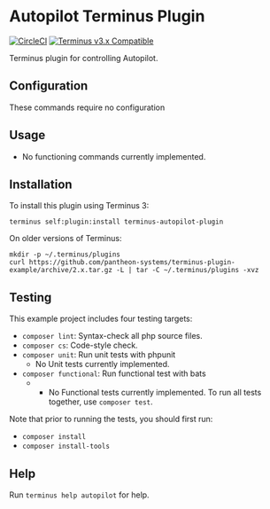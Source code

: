 # Autopilot Terminus Plugin

[![CircleCI](https://circleci.com/gh/pantheon-systems/terminus-plugin-example.svg?style=shield)](https://circleci.com/gh/pantheon-systems/terminus-autopilot-plugin)
[![Terminus v3.x Compatible](https://img.shields.io/badge/terminus-3.x-green.svg)](https://github.com/pantheon-systems/terminus-autopilot-plugin)

Terminus plugin for controlling Autopilot.


## Configuration

These commands require no configuration

## Usage
* No functioning commands currently implemented.

## Installation

To install this plugin using Terminus 3:
```
terminus self:plugin:install terminus-autopilot-plugin
```

On older versions of Terminus:
```
mkdir -p ~/.terminus/plugins
curl https://github.com/pantheon-systems/terminus-plugin-example/archive/2.x.tar.gz -L | tar -C ~/.terminus/plugins -xvz
```

## Testing
This example project includes four testing targets:

* `composer lint`: Syntax-check all php source files.
* `composer cs`: Code-style check.
* `composer unit`: Run unit tests with phpunit
  * No Unit tests currently implemented.
* `composer functional`: Run functional test with bats
  * * No Functional tests currently implemented.
To run all tests together, use `composer test`.

Note that prior to running the tests, you should first run:
* `composer install`
* `composer install-tools`

## Help
Run `terminus help autopilot` for help.
